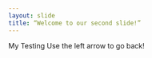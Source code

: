 ```yaml
---
layout: slide
title: “Welcome to our second slide!”
---
```

My Testing
Use the left arrow to go back!
